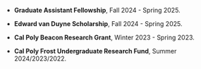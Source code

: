 - <strong>Graduate Assistant Fellowship</strong>, Fall 2024 - Spring 2025.

- <strong>Edward van Duyne Scholarship</strong>, Fall 2024 - Spring 2025.

- <strong>Cal Poly Beacon Research Grant</strong>, Winter 2023 - Spring 2023.

- <strong>Cal Poly Frost Undergraduate Research Fund</strong>, Summer 2024/2023/2022.
